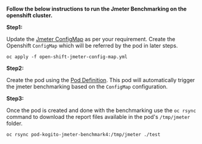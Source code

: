 **Follow the below instructions to run the Jmeter Benchmarking on the openshift cluster.**

**Step1:** 

Update the [Jmeter ConfigMap](open-shift-jmeter-config-map.yml) as per your requirement. Create the Openshift `ConfigMap` which will be referred by the pod in later steps. 

```shell
oc apply -f open-shift-jmeter-config-map.yml
```

**Step2:**

Create the pod using the [Pod Definition](open-shift-kogito-jmeter-benchmark-pod.yml). This pod will automatically trigger the jmeter benchmarking based on the `ConfigMap` configuration.


**Step3:**

Once the pod is created and done with the benchmarking use the `oc rsync` command to download the report files available in the pod's `/tmp/jmeter` folder.

```shell
oc rsync pod-kogito-jmeter-benchmark4:/tmp/jmeter ./test
```